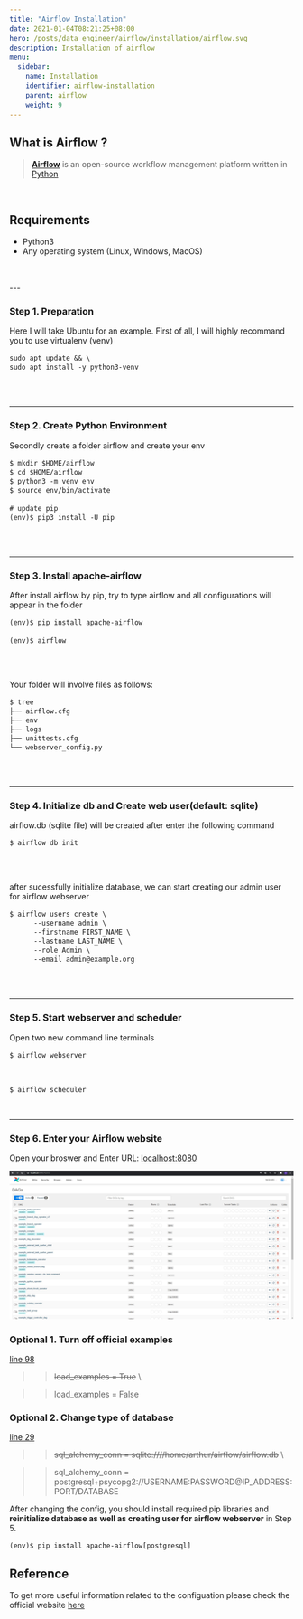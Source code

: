 ```yaml
---
title: "Airflow Installation"
date: 2021-01-04T08:21:25+08:00
hero: /posts/data_engineer/airflow/installation/airflow.svg
description: Installation of airflow
menu:
  sidebar:
    name: Installation
    identifier: airflow-installation
    parent: airflow
    weight: 9
---
```


## What is Airflow ?
> [**Airflow**](https://airflow.apache.org/) is an open-source workflow management platform written in [Python](https://www.python.org/)

</br>

## Requirements
- Python3
- Any operating system (Linux, Windows, MacOS)

</br>
</br>
--- 

### Step 1. Preparation
Here I will take Ubuntu for an example. First of all, I will highly recommand you to use virtualenv (venv)
```shell
sudo apt update && \
sudo apt install -y python3-venv 
```
</br>
</br> 

---
### Step 2. Create Python Environment
Secondly create a folder airflow and create your env 
```shell
$ mkdir $HOME/airflow
$ cd $HOME/airflow
$ python3 -m venv env
$ source env/bin/activate

# update pip 
(env)$ pip3 install -U pip
```
</br>
</br>  
  
---
### Step 3. Install apache-airflow
After install airflow by pip, try to type airflow and all configurations will appear in the folder
```shell
(env)$ pip install apache-airflow

(env)$ airflow
```
</br>
</br>  

Your folder will involve files as follows:
```shell
$ tree
├── airflow.cfg
├── env
├── logs
├── unittests.cfg
└── webserver_config.py
```

</br>
</br> 
  
---
### Step 4. Initialize db and Create web user(default: sqlite)
airflow.db (sqlite file) will be created after enter the following command
```shell
$ airflow db init
```

</br>
</br>

after sucessfully initialize database, we can start creating our admin user for airflow webserver
```shell
$ airflow users create \
      --username admin \
      --firstname FIRST_NAME \
      --lastname LAST_NAME \
      --role Admin \
      --email admin@example.org
```
</br>
</br>  

---
### Step 5. Start webserver and scheduler
Open two new command line terminals
```shell
$ airflow webserver
```
</br>
 
```shell
$ airflow scheduler
```
</br>

---  
### Step 6. Enter your Airflow website
Open your broswer and Enter URL: [localhost:8080](localhost:8080)

![](/posts/data_engineer/airflow/installation/result.png)

### Optional 1. Turn off official examples
[line 98](https://github.com/arthurtibame/airflow-tutorial/blob/main/airflow.cfg)

>> ~~load_examples = True~~ \

>> load_examples = False

### Optional 2. Change type of database
[line 29](https://github.com/arthurtibame/airflow-tutorial/blob/main/airflow.cfg)

>> ~~sql_alchemy_conn = sqlite:////home/arthur/airflow/airflow.db~~ \
  
>> sql_alchemy_conn = postgresql+psycopg2://USERNAME:PASSWORD@IP_ADDRESS:PORT/DATABASE

After changing the config, you should install required pip libraries and **reinitialize database as well as creating user for airflow webserver** in Step 5.
```shell
(env)$ pip install apache-airflow[postgresql]
```

## Reference 
To get more useful information related to the configuation
please check the official website [here](https://airflow.apache.org/docs/apache-airflow/stable/howto/index.html)



